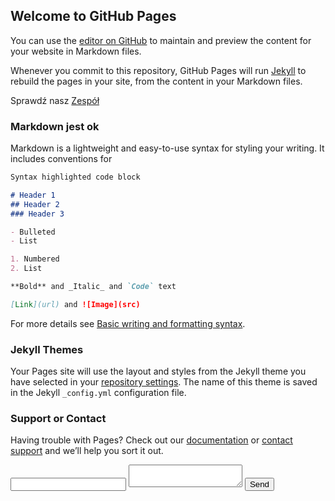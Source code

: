 ## Welcome to GitHub Pages

You can use the [editor on GitHub](https://github.com/jacekfedorowiczz/GitHubKurs/edit/main/docs/index.md) to maintain and preview the content for your website in Markdown files.

Whenever you commit to this repository, GitHub Pages will run [Jekyll](https://jekyllrb.com/) to rebuild the pages in your site, from the content in your Markdown files.

Sprawdź nasz [Zespół](team.md)

### Markdown jest ok

Markdown is a lightweight and easy-to-use syntax for styling your writing. It includes conventions for

```markdown
Syntax highlighted code block

# Header 1
## Header 2
### Header 3

- Bulleted
- List

1. Numbered
2. List

**Bold** and _Italic_ and `Code` text

[Link](url) and ![Image](src)
```

For more details see [Basic writing and formatting syntax](https://docs.github.com/en/github/writing-on-github/getting-started-with-writing-and-formatting-on-github/basic-writing-and-formatting-syntax).

### Jekyll Themes

Your Pages site will use the layout and styles from the Jekyll theme you have selected in your [repository settings](https://github.com/jacekfedorowiczz/GitHubKurs/settings/pages). The name of this theme is saved in the Jekyll `_config.yml` configuration file.

### Support or Contact

Having trouble with Pages? Check out our [documentation](https://docs.github.com/categories/github-pages-basics/) or [contact support](https://support.github.com/contact) and we’ll help you sort it out.

<!-- modify this form HTML and place wherever you want your form -->
<form action="https://formspree.io/f/xpzbzdeo" method="POST">
    <input type="email" name="_replyto">
    <textarea name="message"></textarea>
    <button type="submit">Send</button>
</form>
